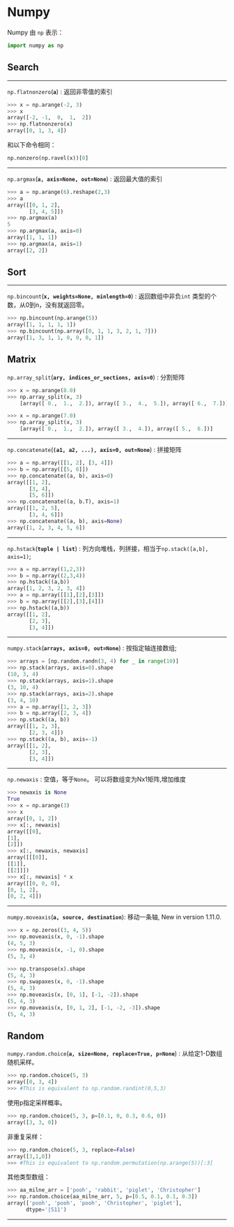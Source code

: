 # Numpy

Numpy 由 `np` 表示：

```python
import numpy as np
```

## Search
---
`np.flatnonzero`(**`a`**) : 返回非零值的索引

```python
>>> x = np.arange(-2, 3)
>>> x
array([-2, -1,  0,  1,  2])
>>> np.flatnonzero(x)
array([0, 1, 3, 4])
```
和以下命令相同：
```python
np.nonzero(np.ravel(x))[0]
```
---
`np.argmax`(**`a, axis=None, out=None`**) : 返回最大值的索引

```python
>>> a = np.arange(6).reshape(2,3)
>>> a
array([[0, 1, 2],
       [3, 4, 5]])
>>> np.argmax(a)
5
>>> np.argmax(a, axis=0)
array([1, 1, 1])
>>> np.argmax(a, axis=1)
array([2, 2])
```

## Sort

---

`np.bincount`(**`x, weights=None, minlength=0`**) : 返回数组中非负`int` 类型的个数，从0到n，没有就返回零。

```python
>>> np.bincount(np.arange(5))
array([1, 1, 1, 1, 1])
>>> np.bincount(np.array([0, 1, 1, 3, 2, 1, 7]))
array([1, 3, 1, 1, 0, 0, 0, 1])
```

## Matrix

`np.array_split`(**`ary, indices_or_sections, axis=0`**) : 分割矩阵

```python
>>> x = np.arange(8.0)
>>> np.array_split(x, 3)
    [array([ 0.,  1.,  2.]), array([ 3.,  4.,  5.]), array([ 6.,  7.])]

>>> x = np.arange(7.0)
>>> np.array_split(x, 3)
    [array([ 0.,  1.,  2.]), array([ 3.,  4.]), array([ 5.,  6.])]
```
---

`np.concatenate`(**`(a1, a2, ...), axis=0, out=None`**) : 拼接矩阵

```python
>>> a = np.array([[1, 2], [3, 4]])
>>> b = np.array([[5, 6]])
>>> np.concatenate((a, b), axis=0)
array([[1, 2],
       [3, 4],
       [5, 6]])
>>> np.concatenate((a, b.T), axis=1)
array([[1, 2, 5],
       [3, 4, 6]])
>>> np.concatenate((a, b), axis=None)
array([1, 2, 3, 4, 5, 6])
```
---
`np.hstack`(**`tuple | list`**) : 列方向堆栈，列拼接，相当于`np.stack([a,b], axis=1)`;

```python
>>> a = np.array((1,2,3))
>>> b = np.array((2,3,4))
>>> np.hstack((a,b))
array([1, 2, 3, 2, 3, 4])
>>> a = np.array([[1],[2],[3]])
>>> b = np.array([[2],[3],[4]])
>>> np.hstack((a,b))
array([[1, 2],
       [2, 3],
       [3, 4]])
```
---
`numpy.stack`(**`arrays, axis=0, out=None`**) : 按指定轴连接数组;

```python
>>> arrays = [np.random.randn(3, 4) for _ in range(10)]
>>> np.stack(arrays, axis=0).shape
(10, 3, 4)
>>> np.stack(arrays, axis=1).shape
(3, 10, 4)
>>> np.stack(arrays, axis=2).shape
(3, 4, 10)
>>> a = np.array([1, 2, 3])
>>> b = np.array([2, 3, 4])
>>> np.stack((a, b))
array([[1, 2, 3],
       [2, 3, 4]])
>>> np.stack((a, b), axis=-1)
array([[1, 2],
       [2, 3],
       [3, 4]])
```
---
`np.newaxis` : 空值，等于`None`。 可以将数组变为Nx1矩阵,增加维度

```python
>>> newaxis is None
True
>>> x = np.arange(3)
>>> x
array([0, 1, 2])
>>> x[:, newaxis]
array([[0],
[1],
[2]])
>>> x[:, newaxis, newaxis]
array([[[0]],
[[1]],
[[2]]])
>>> x[:, newaxis] * x
array([[0, 0, 0],
[0, 1, 2],
[0, 2, 4]])
```
---

`numpy.moveaxis`(**`a, source, destination`**): 移动一条轴, New in version 1.11.0.


```python
>>> x = np.zeros((3, 4, 5))
>>> np.moveaxis(x, 0, -1).shape
(4, 5, 3)
>>> np.moveaxis(x, -1, 0).shape
(5, 3, 4)
```
```python
>>> np.transpose(x).shape
(5, 4, 3)
>>> np.swapaxes(x, 0, -1).shape
(5, 4, 3)
>>> np.moveaxis(x, [0, 1], [-1, -2]).shape
(5, 4, 3)
>>> np.moveaxis(x, [0, 1, 2], [-1, -2, -3]).shape
(5, 4, 3)
```

## Random

 `numpy.random.choice`(**`a, size=None, replace=True, p=None`**) : 从给定1-D数组随机采样。

```python
>>> np.random.choice(5, 3)
array([0, 3, 4])
>>> #This is equivalent to np.random.randint(0,5,3)
```
使用p指定采样概率。
```python
>>> np.random.choice(5, 3, p=[0.1, 0, 0.3, 0.6, 0])
array([3, 3, 0])
```
非重复采样：
```python
>>> np.random.choice(5, 3, replace=False)
array([3,1,0])
>>> #This is equivalent to np.random.permutation(np.arange(5))[:3]
```
其他类型数组：
```python
>>> aa_milne_arr = ['pooh', 'rabbit', 'piglet', 'Christopher']
>>> np.random.choice(aa_milne_arr, 5, p=[0.5, 0.1, 0.1, 0.3])
array(['pooh', 'pooh', 'pooh', 'Christopher', 'piglet'],
      dtype='|S11')
```

---